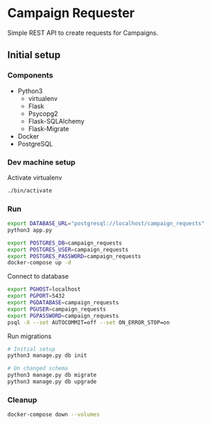 # Campaign Requester

Simple REST API to create requests for Campaigns.

## Initial setup

### Components

- Python3
  - virtualenv
  - Flask
  - Psycopg2
  - Flask-SQLAlchemy 
  - Flask-Migrate
- Docker
- PostgreSQL

### Dev machine setup

Activate virtualenv 

``` bash
./bin/activate
```

### Run

``` bash
export DATABASE_URL="postgresql://localhost/campaign_requests"
python3 app.py
```

```bash
export POSTGRES_DB=campaign_requests 
export POSTGRES_USER=campaign_requests 
export POSTGRES_PASSWORD=campaign_requests 
docker-compose up -d
```

Connect to database
```bash
export PGHOST=localhost
export PGPORT=5432
export PGDATABASE=campaign_requests
export PGUSER=campaign_requests
export PGPASSWORD=campaign_requests
psql -X --set AUTOCOMMIT=off --set ON_ERROR_STOP=on
```

Run migrations

``` bash
# Initial setup
python3 manage.py db init

# On changed schema
python3 manage.py db migrate
python3 manage.py db upgrade
```

### Cleanup

```bash
docker-compose down --volumes
```
